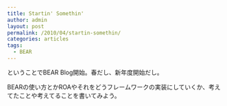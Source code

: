 ```yaml
---
title: Startin' Somethin'
author: admin
layout: post
permalink: /2010/04/startin-somethin/
categories: articles
tags:
  - BEAR
---
```


ということでBEAR Blog開始。春だし、新年度開始だし。

BEARの使い方とかROAやそれをどうフレームワークの実装にしていくか、考えてたことや考えてることを書いてみよう。
